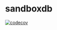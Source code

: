 # sandboxdb

[![codecov](https://codecov.io/github/VictorMeyer77/sandboxdb/graph/badge.svg?token=MCO1XZI4OO)](https://codecov.io/github/VictorMeyer77/sandboxdb)
